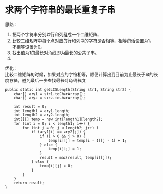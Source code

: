 求两个字符串的最长重复子串
===============================
思路：       
1. 把两个字符串分别以行和列组成一个二维矩阵。     
2. 比较二维矩阵中每个点对应的行和列中的字符是否相等，相等的话设置为1，不相等设置为0。       
3. 找出值为1的最长对角线即为最长的公共子串。
4. 

优化：     
比较二维矩阵的时候，如果对应的字符相等，顺便计算出到目前为止最长子串的长度存储，避免最后一步查找最长对角线长度


	public static int getLCSLength(String str1, String str2) {
		char[] ary1 = str1.toCharArray();
		char[] ary2 = str2.toCharArray();
		
		int result = 0;
		int length1 = ary1.length;
		int length2 = ary2.length;
		int[][] temp = new int[length1][length2];
		for (int i = 0; i < length1; i++) {
			for (int j = 0; j < length2; j++) {
				if (ary1[i] == ary2[j]) {
					if (i > 0 && j > 0) {
						temp[i][j] = temp[i - 1][j - 1] + 1;
					} else {
						temp[i][j] = 1;
					}
					result = max(result, temp[i][j]);
				} else {
					temp[i][j] = 0;
				} 
			}
		}
		return result;
	}